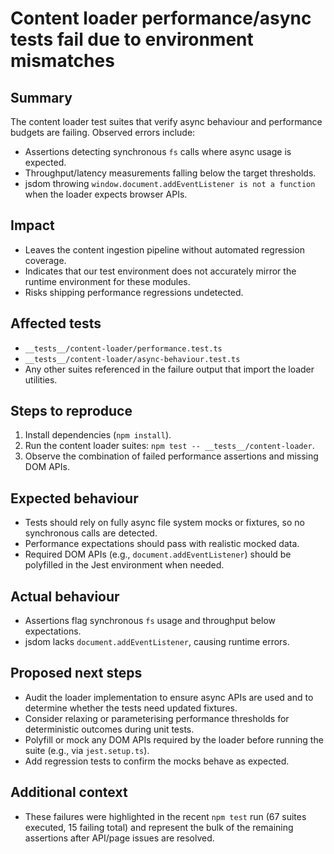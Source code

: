 # Content loader performance/async tests fail due to environment mismatches

## Summary
The content loader test suites that verify async behaviour and performance budgets are failing. Observed errors include:
- Assertions detecting synchronous `fs` calls where async usage is expected.
- Throughput/latency measurements falling below the target thresholds.
- jsdom throwing `window.document.addEventListener is not a function` when the loader expects browser APIs.

## Impact
- Leaves the content ingestion pipeline without automated regression coverage.
- Indicates that our test environment does not accurately mirror the runtime environment for these modules.
- Risks shipping performance regressions undetected.

## Affected tests
- `__tests__/content-loader/performance.test.ts`
- `__tests__/content-loader/async-behaviour.test.ts`
- Any other suites referenced in the failure output that import the loader utilities.

## Steps to reproduce
1. Install dependencies (`npm install`).
2. Run the content loader suites: `npm test -- __tests__/content-loader`.
3. Observe the combination of failed performance assertions and missing DOM APIs.

## Expected behaviour
- Tests should rely on fully async file system mocks or fixtures, so no synchronous calls are detected.
- Performance expectations should pass with realistic mocked data.
- Required DOM APIs (e.g., `document.addEventListener`) should be polyfilled in the Jest environment when needed.

## Actual behaviour
- Assertions flag synchronous `fs` usage and throughput below expectations.
- jsdom lacks `document.addEventListener`, causing runtime errors.

## Proposed next steps
- Audit the loader implementation to ensure async APIs are used and to determine whether the tests need updated fixtures.
- Consider relaxing or parameterising performance thresholds for deterministic outcomes during unit tests.
- Polyfill or mock any DOM APIs required by the loader before running the suite (e.g., via `jest.setup.ts`).
- Add regression tests to confirm the mocks behave as expected.

## Additional context
- These failures were highlighted in the recent `npm test` run (67 suites executed, 15 failing total) and represent the bulk of the remaining assertions after API/page issues are resolved.
